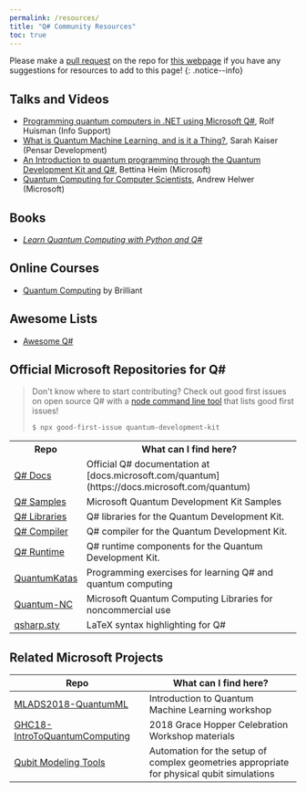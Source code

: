 ```yaml
---
permalink: /resources/
title: "Q# Community Resources"
toc: true
---
```

Please make a [pull request](https://help.github.com/en/articles/creating-a-pull-request) on the repo for [this webpage](https://github.com/qsharp-community) if you have any suggestions for resources to add to this page!
{: .notice--info}

## Talks and Videos
- [Programming quantum computers in .NET using Microsoft Q#](https://www.youtube.com/watch?v=qOg6weW-IDo), Rolf Huisman (Info Support)
- [What is Quantum Machine Learning, and is it a Thing?](https://www.sckaiser.com/research/talks/ml4all_2019/), Sarah Kaiser (Pensar Development)
- [An Introduction to quantum programming through the Quantum Development Kit and Q#](https://www.youtube.com/watch?v=AjBLsrGgEkY), Bettina Heim (Microsoft)
- [Quantum Computing for Computer Scientists](https://speakerdeck.com/ahelwer/quantum-computing-for-computer-scientists), Andrew Helwer (Microsoft)

## Books
- [_Learn Quantum Computing with Python and Q#_](http://www.manning.com/?a_aid=learn-qc-kaiser)

## Online Courses
- [Quantum Computing](https://brilliant.org/courses/quantum-computing/) by Brilliant

## Awesome Lists
- [Awesome Q#](https://project-awesome.org/ebraminio/awesome-qsharp)


<h2> Official Microsoft Repositories for Q# </h2>

<blockquote>
 Don't know where to start contributing?
 Check out good first issues on open source Q# with a <a href="https://www.npmjs.com/package/good-first-issue">node command line tool</a> that lists good first issues!
<br>
<pre><code>$ npx good-first-issue quantum-development-kit</code></pre>
</blockquote>

<table>
  <tr>
      <th>Repo</th>
      <th>What can I find here?</th>
  </tr>
  <tr>
      <td><a href="https://github.com/microsoftdocs/quantum-docs-pr">Q# Docs</a></td>
      <td>Official Q# documentation at [docs.microsoft.com/quantum](https://docs.microsoft.com/quantum)</td>
  </tr>
  <tr>
      <td><a href="https://github.com/Microsoft/Quantum">Q# Samples</a></td>
      <td>Microsoft Quantum Development Kit Samples</td>
  </tr>
  <tr>
      <td><a href="https://github.com/Microsoft/QuantumLibraries">Q# Libraries</a></td>
      <td>Q# libraries for the Quantum Development Kit.</td>
  </tr>
  <tr>
      <td><a href="https://github.com/microsoft/qsharp-compiler">Q# Compiler</a></td>
      <td>Q# compiler for the Quantum Development Kit.</td>
  </tr>
  <tr>
      <td><a href="https://github.com/microsoft/qsharp-runtime">Q# Runtime</a></td>
      <td>Q# runtime components for the Quantum Development Kit.</td>
  </tr>
  <tr>
      <td><a href="https://github.com/Microsoft/QuantumKatas">QuantumKatas</a></td>
      <td>Programming exercises for learning Q# and quantum computing</td>
  </tr>
  <tr>
      <td><a href="https://github.com/Microsoft/Quantum-NC">Quantum-NC</a></td>
      <td>Microsoft Quantum Computing Libraries for noncommercial use</td>
  </tr>
  <tr>
      <td><a href="https://github.com/msr-quarc/qsharp.sty/">qsharp.sty</a></td>
      <td>LaTeX syntax highlighting for Q#</td>
  </tr>
</table>


## Related Microsoft Projects

| Repo | What can I find here? |
| --- | --- |
| [MLADS2018-QuantumML](https://github.com/microsoft/MLADS2018-QuantumML)                     | Introduction to Quantum Machine Learning workshop                                         |
| [GHC18-IntroToQuantumComputing](https://github.com/microsoft/GHC18-IntroToQuantumComputing) | 2018 Grace Hopper Celebration Workshop materials                                          |
| [Qubit Modeling Tools](https://github.com/microsoft/qmt)                                    | Automation for the setup of complex geometries appropriate for physical qubit simulations |
